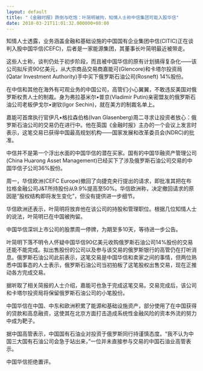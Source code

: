 ```yaml
---
layout: default
title: "《金融时报》跌倒与吃饱：叶简明被拘，知情人士称中信集团可能入股华信"
date: 2018-03-21T11:01:32.000000+08:00
---
```


知情人士透露，业务涵盖金融和基础设施的中国国有企业集团中信(CITIC)正在谈判入股中国华信(CEFC)，后者是一家能源集团，其董事长叶简明最近被带走。

这些人士称，谈判仍处于初步阶段，而且被中国华信的原有计划搞得复杂化——该公司拟斥资90亿美元，从大宗商品交易商嘉能可(Glencore)和卡塔尔投资局(Qatar Investment Authority)手中买下俄罗斯石油公司(Rosneft) 14%股份。

在中信和其他在海外有可观业务的中国公司，高管们小心翼翼，不敢违反美国对俄罗斯权贵人士的制裁。身为弗拉基米尔•普京(Vladimir Putin)亲密盟友的俄罗斯石油公司老板伊戈尔•谢钦(Igor Sechin)，就在美方的制裁名单上。

嘉能可首席执行官伊凡•格拉森伯格(Ivan Glasenberg)周二寻求让投资者放心：俄罗斯石油公司的交易仍在进行中。他在英国《金融时报》主办的一个会议上发言时表示，这笔交易已获得中国最高规划机构——国家发展和改革委员会(NDRC)的批准。

中信并不是第一个浮出水面的中国华信的潜在买家。国有的中国华融资产管理公司(China Huarong Asset Management)已经买下了涉及俄罗斯石油公司交易的中国华信子公司36%股份。

周一，华信欧洲(CEFC Europe)撤回了向捷克央行提出的请求，即批准其把在布拉格金融公司J&T所持股份从9.9%提高至50%。华信欧洲称，决定撤回请求的原因是“股权结构即将发生变化”，但没有提供进一步细节。

华信欧洲还表示，叶简明将放弃他在该公司的持股和管理职位。根据几位知情人士的说法，叶简明已在中国被拘留。

中国华信深圳上市公司的股票周一停牌，为期至多10天，等待进一步公告。

叶简明下落不明令人怀疑中国华信90亿美元收购俄罗斯石油公司14%股份的交易还能不能完成。拟出售股份的公司以及参与该交易的俄罗斯银行的高管仍在打听消息。俄罗斯石油公司此前表示，这笔交易是中国华信和卖家之间的事情，但两位熟悉中国事态的人士表示，俄罗斯石油公司当初拍板了这笔股权出售交易，现在正推动各方完成交易。

据听取了相关简报的人士介绍，嘉能可也急于完成这笔交易。交易完成后，该公司和卡塔尔投资局将保留俄罗斯石油公司的小笔股份。

中国华信在中国、中东和欧洲积累了能源和基础设施资产，部分使用了在中国获得的贷款和高息融资，这使其在北京方面打击造成系统性金融风险的资本外流的努力中成为靶子。

据中国高管表示，中国国有石油业对投资于俄罗斯同行持谨慎态度。“我不认为中国三大国有石油公司会急于站出来，”一位并未直接参与交易的中国石油业高管表示。

中国华信拒绝置评。

